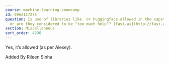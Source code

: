 ```yaml
---
course: machine-learning-zoomcamp
id: 69ea117275
question: Is use of libraries like  or huggingface allowed in the capstone and competition,
  or are they considered to be "too much help"? [fast.ai](http://fast.ai/)
section: Miscellaneous
sort_order: 4230
---
```


Yes, it’s allowed (as per Alexey).

Added By Rileen Sinha


